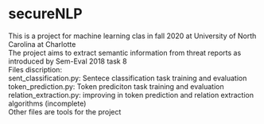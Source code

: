 # secureNLP
This is a project for machine learning clas in fall 2020 at University of North Carolina at Charlotte <br />
The project aims to extract semantic information from threat reports as introduced by Sem-Eval 2018 task 8  <br />
Files discription:  <br />
sent_classification.py: Sentece classification task training and evaluation  <br />
token_prediction.py: Token prediciton task training and evaluation<br />
relation_extraction.py: improving in token prediction and relation extraction algorithms (incomplete) <br />
Other files are tools for the project<br />
